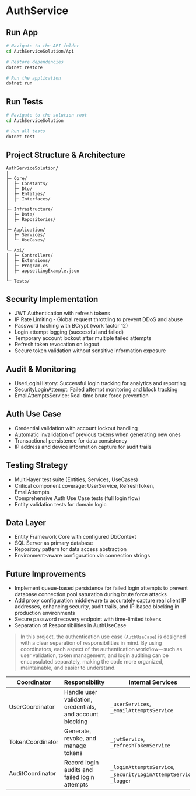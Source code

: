# AuthService

## Run App
```bash
# Navigate to the API folder
cd AuthServiceSolution/Api

# Restore dependencies
dotnet restore

# Run the application
dotnet run
```

## Run Tests
```bash
# Navigate to the solution root
cd AuthServiceSolution

# Run all tests
dotnet test
```

## Project Structure & Architecture
```
AuthServiceSolution/
│
├─ Core/
│  ├─ Constants/
│  ├─ Dto/                     
│  ├─ Entities/
│  ├─ Interfaces/
│
├─ Infrastructure/           
│  ├─ Data/
│  ├─ Repositories/ 
│
├─ Application/              
│  ├─ Services/
│  └─ UseCases/               
│
└─ Api/                    
│  ├─ Controllers/
│  ├─ Extensions/
│  ├─ Program.cs
│  ├─ appsettingExample.json
│
└─ Tests/    
```

## Security Implementation

- JWT Authentication with refresh tokens
- IP Rate Limiting - Global request throttling to prevent DDoS and abuse
- Password hashing with BCrypt (work factor 12)
- Login attempt logging (successful and failed)
- Temporary account lockout after multiple failed attempts
- Refresh token revocation on logout
- Secure token validation without sensitive information exposure

## Audit & Monitoring

- UserLoginHistory: Successful login tracking for analytics and reporting
- SecurityLoginAttempt: Failed attempt monitoring and block tracking
- EmailAttemptsService: Real-time brute force prevention

## Auth Use Case

- Credential validation with account lockout handling
- Automatic invalidation of previous tokens when generating new ones
- Transactional persistence for data consistency
- IP address and device information capture for audit trails

## Testing Strategy

- Multi-layer test suite (Entities, Services, UseCases)
- Critical component coverage: UserService, RefreshToken, EmailAttempts
- Comprehensive Auth Use Case tests (full login flow)
- Entity validation tests for domain logic

## Data Layer

- Entity Framework Core with configured DbContext
- SQL Server as primary database
- Repository pattern for data access abstraction
- Environment-aware configuration via connection strings

## Future Improvements

- Implement queue-based persistence for failed login attempts to prevent database connection pool saturation during brute force attacks
- Add proxy configuration middleware to accurately capture real client IP addresses, enhancing security, audit trails, and IP-based blocking in production environments
- Secure password recovery endpoint with time-limited tokens
-  Separation of Responsibilities in AuthUseCase


> In this project, the authentication use case (`AuthUseCase`) is designed with a clear separation of responsibilities in mind. By using coordinators, each aspect of the authentication workflow—such as user validation, token management, and login auditing can be encapsulated separately, making the code more organized, maintainable, and easier to understand. 


| Coordinator       | Responsibility                                      | Internal Services                                       |
|------------------|----------------------------------------------------|--------------------------------------------------------|
| UserCoordinator   | Handle user validation, credentials, and account blocking | `_userServices`, `_emailAttemptsService`             |
| TokenCoordinator  | Generate, revoke, and manage tokens               | `_jwtService`, `_refreshTokenService`                |
| AuditCoordinator  | Record login audits and failed login attempts     | `_loginAttemptsService`, `_securityLoginAttemptService`, `_logger` |


